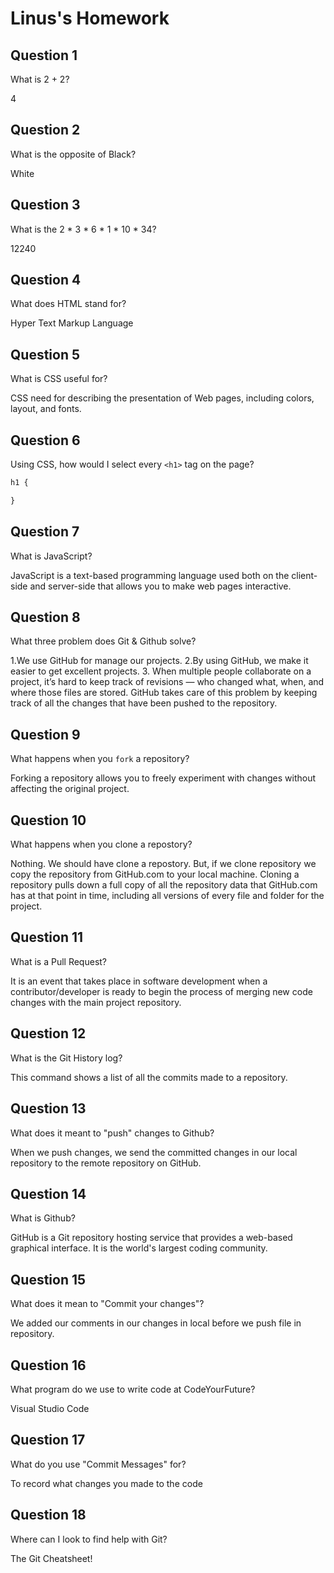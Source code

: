 # Linus's Homework

## Question 1

What is 2 + 2?

4

## Question 2

What is the opposite of Black?

White

## Question 3

What is the  2 * 3 * 6 * 1 * 10 * 34?

12240

## Question 4 

What does HTML stand for?

Hyper Text Markup Language

## Question 5

What is CSS useful for?

CSS need for describing the presentation of Web pages, including colors, layout, and fonts.


## Question 6

Using CSS, how would I select every `<h1>` tag on the page?

```css
h1 {

}
```

## Question 7

What is JavaScript?

JavaScript is a text-based programming language used both on the client-side and server-side that allows you to make web pages interactive.

## Question 8

What three problem does Git & Github solve?

1.We use GitHub for manage our projects.
2.By using GitHub, we make it easier to get excellent projects.
3. When multiple people collaborate on a project, it’s hard to keep track of revisions — who changed what, 
when, and where those files are stored. GitHub takes care of this problem by keeping track of all the changes 
that have been pushed to the repository.


## Question 9

What happens when you `fork` a repository?

Forking a repository allows you to freely experiment with changes without affecting the original project.

## Question 10 

What happens when you clone a repostory?

Nothing. We should have clone a repostory. But, if we clone repository we copy the repository 
from GitHub.com to your local machine. Cloning a repository pulls down a full copy of all the repository 
data that GitHub.com has at that point in time, including all versions of every file and folder for the project.

## Question 11

What is a Pull Request?

It is an event that takes place in software development when a contributor/developer is ready to begin the process 
of merging new code changes with the main project repository.

## Question 12

What is the Git History log?

This command shows a list of all the commits made to a repository.

## Question 13

What does it meant to "push" changes to Github?

When we push changes, we send the committed changes in our local repository to the remote repository on GitHub.

## Question 14

What is Github?

GitHub is a Git repository hosting service that provides a web-based graphical interface. 
It is the world's largest coding community.

## Question 15

What does it mean to "Commit your changes"?

We added our comments in our changes in local before we push file in repository.

## Question 16

What program do we use to write code at CodeYourFuture?

Visual Studio Code

## Question 17

What do you use "Commit Messages" for?

To record what changes you made to the code

## Question 18

Where can I look to find help with Git?

The Git Cheatsheet!

